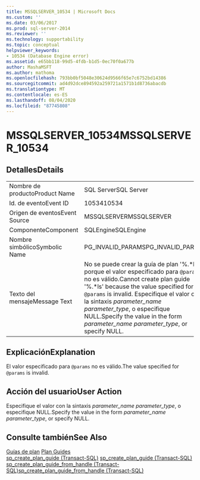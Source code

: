 ```yaml
---
title: MSSQLSERVER_10534 | Microsoft Docs
ms.custom: ''
ms.date: 03/06/2017
ms.prod: sql-server-2014
ms.reviewer: ''
ms.technology: supportability
ms.topic: conceptual
helpviewer_keywords:
- 10534 (Database Engine error)
ms.assetid: e65bb118-99d5-4fdb-b1d5-0ec70f0a677b
author: MashaMSFT
ms.author: mathoma
ms.openlocfilehash: 793bb0bf5048e30624d9566f65e7c6752bd14386
ms.sourcegitcommit: ad4d92dce894592a259721a1571b1d8736abacdb
ms.translationtype: MT
ms.contentlocale: es-ES
ms.lasthandoff: 08/04/2020
ms.locfileid: "87745808"
---
```

# <a name="mssqlserver_10534"></a><span data-ttu-id="53b02-102">MSSQLSERVER_10534</span><span class="sxs-lookup"><span data-stu-id="53b02-102">MSSQLSERVER_10534</span></span>
    
## <a name="details"></a><span data-ttu-id="53b02-103">Detalles</span><span class="sxs-lookup"><span data-stu-id="53b02-103">Details</span></span>  
  
|||  
|-|-|  
|<span data-ttu-id="53b02-104">Nombre de producto</span><span class="sxs-lookup"><span data-stu-id="53b02-104">Product Name</span></span>|<span data-ttu-id="53b02-105">SQL Server</span><span class="sxs-lookup"><span data-stu-id="53b02-105">SQL Server</span></span>|  
|<span data-ttu-id="53b02-106">Id. de evento</span><span class="sxs-lookup"><span data-stu-id="53b02-106">Event ID</span></span>|<span data-ttu-id="53b02-107">10534</span><span class="sxs-lookup"><span data-stu-id="53b02-107">10534</span></span>|  
|<span data-ttu-id="53b02-108">Origen de eventos</span><span class="sxs-lookup"><span data-stu-id="53b02-108">Event Source</span></span>|<span data-ttu-id="53b02-109">MSSQLSERVER</span><span class="sxs-lookup"><span data-stu-id="53b02-109">MSSQLSERVER</span></span>|  
|<span data-ttu-id="53b02-110">Componente</span><span class="sxs-lookup"><span data-stu-id="53b02-110">Component</span></span>|<span data-ttu-id="53b02-111">SQLEngine</span><span class="sxs-lookup"><span data-stu-id="53b02-111">SQLEngine</span></span>|  
|<span data-ttu-id="53b02-112">Nombre simbólico</span><span class="sxs-lookup"><span data-stu-id="53b02-112">Symbolic Name</span></span>|<span data-ttu-id="53b02-113">PG_INVALID_PARAMS</span><span class="sxs-lookup"><span data-stu-id="53b02-113">PG_INVALID_PARAMS</span></span>|  
|<span data-ttu-id="53b02-114">Texto del mensaje</span><span class="sxs-lookup"><span data-stu-id="53b02-114">Message Text</span></span>|<span data-ttu-id="53b02-115">No se puede crear la guía de plan '%.\*ls' porque el valor especificado para `@params` no es válido.</span><span class="sxs-lookup"><span data-stu-id="53b02-115">Cannot create plan guide '%.\*ls' because the value specified for `@params` is invalid.</span></span> <span data-ttu-id="53b02-116">Especifique el valor con la sintaxis *parameter_name parameter_type*, o especifique NULL.</span><span class="sxs-lookup"><span data-stu-id="53b02-116">Specify the value in the form *parameter_name parameter_type*, or specify NULL.</span></span>|  
  
## <a name="explanation"></a><span data-ttu-id="53b02-117">Explicación</span><span class="sxs-lookup"><span data-stu-id="53b02-117">Explanation</span></span>  
 <span data-ttu-id="53b02-118">El valor especificado para `@params` no es válido.</span><span class="sxs-lookup"><span data-stu-id="53b02-118">The value specified for `@params` is invalid.</span></span>  
  
## <a name="user-action"></a><span data-ttu-id="53b02-119">Acción del usuario</span><span class="sxs-lookup"><span data-stu-id="53b02-119">User Action</span></span>  
 <span data-ttu-id="53b02-120">Especifique el valor con la sintaxis *parameter_name parameter_type*, o especifique NULL.</span><span class="sxs-lookup"><span data-stu-id="53b02-120">Specify the value in the form *parameter_name parameter_type*, or specify NULL.</span></span>  
  
## <a name="see-also"></a><span data-ttu-id="53b02-121">Consulte también</span><span class="sxs-lookup"><span data-stu-id="53b02-121">See Also</span></span>  
 <span data-ttu-id="53b02-122">[Guías de plan](../performance/plan-guides.md) </span><span class="sxs-lookup"><span data-stu-id="53b02-122">[Plan Guides](../performance/plan-guides.md) </span></span>  
 <span data-ttu-id="53b02-123">[sp_create_plan_guide &#40;Transact-SQL&#41;](/sql/relational-databases/system-stored-procedures/sp-create-plan-guide-transact-sql) </span><span class="sxs-lookup"><span data-stu-id="53b02-123">[sp_create_plan_guide &#40;Transact-SQL&#41;](/sql/relational-databases/system-stored-procedures/sp-create-plan-guide-transact-sql) </span></span>  
 [<span data-ttu-id="53b02-124">sp_create_plan_guide_from_handle &#40;Transact-SQL&#41;</span><span class="sxs-lookup"><span data-stu-id="53b02-124">sp_create_plan_guide_from_handle &#40;Transact-SQL&#41;</span></span>](/sql/relational-databases/system-stored-procedures/sp-create-plan-guide-from-handle-transact-sql)  
  
  
